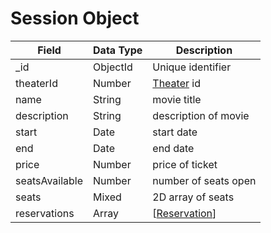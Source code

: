 # Session Object
  
Field | Data Type | Description
--------- | ----------- | -----------
_id | ObjectId | Unique identifier
theaterId | Number | [Theater] id
name | String | movie title
description | String | description of movie
start | Date | start date
end | Date | end date
price | Number | price of ticket
seatsAvailable | Number | number of seats open
seats | Mixed | 2D array of seats
reservations | Array | [[Reservation]]
  
[Theater]: /API%20Documentation/Theater/README.md
[Reservation]: /API%20Documentation/Reservation/reservation.md
